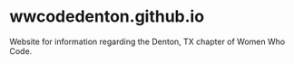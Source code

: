 # wwcodedenton.github.io
Website for information regarding the Denton, TX chapter of Women Who Code.
